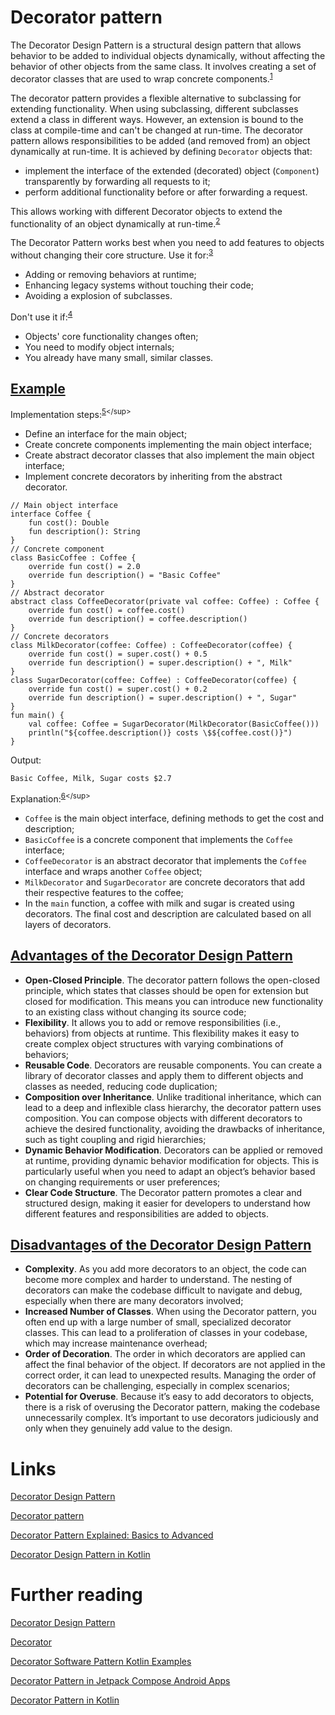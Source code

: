 # Decorator pattern
The Decorator Design Pattern is a structural design pattern that allows behavior to be added to individual objects dynamically, without affecting the behavior of other objects from the same class. It involves creating a set of decorator classes that are used to wrap concrete components.<sup>[1](https://www.geeksforgeeks.org/decorator-pattern/#:~:text=03%20Jan%2C%202025-,The%20Decorator%20Design%20Pattern%20is%20a%20structural%20design%20pattern%20that%20allows%20behavior%20to%20be%20added%20to%20individual%20objects%20dynamically%2C%20without%20affecting%20the%20behavior%20of%20other%20objects%20from%20the%20same%20class.%20It%20involves%20creating%20a%20set%20of%20decorator%20classes%20that%20are%20used%20to%20wrap%20concrete%20components.,-Important%20Topics%20for)</sup>

The decorator pattern provides a flexible alternative to subclassing for extending functionality. When using subclassing, different subclasses extend a class in different ways. However, an extension is bound to the class at compile-time and can't be changed at run-time. The decorator pattern allows responsibilities to be added (and removed from) an object dynamically at run-time. It is achieved by defining `Decorator` objects that:
- implement the interface of the extended (decorated) object (`Component`) transparently by forwarding all requests to it;
- perform additional functionality before or after forwarding a request.

This allows working with different Decorator objects to extend the functionality of an object dynamically at run-time.<sup>[2](https://en.wikipedia.org/wiki/Decorator_pattern#:~:text=The%20decorator%20pattern%20provides,time.%5B5%5D)</sup>

The Decorator Pattern works best when you need to add features to objects without changing their core structure. Use it for:<sup>[3](https://daily.dev/blog/decorator-pattern-explained-basics-to-advanced#:~:text=The%20Decorator%20Pattern%20works,a%20explosion%20of%20subclasses)</sup>
- Adding or removing behaviors at runtime;
- Enhancing legacy systems without touching their code;
- Avoiding a explosion of subclasses.

Don't use it if:<sup>[4](https://daily.dev/blog/decorator-pattern-explained-basics-to-advanced#:~:text=Don%27t%20use%20it,small%2C%20similar%20classes)</sup>
- Objects' core functionality changes often;
- You need to modify object internals;
- You already have many small, similar classes.

## [Example](https://www.javaguides.net/2023/10/decorator-design-pattern-in-kotlin.html#google_vignette:~:text=Implementation%20in%20Kotlin%20Programming)
Implementation steps:<sup>[5](https://www.javaguides.net/2023/10/decorator-design-pattern-in-kotlin.html#google_vignette:~:text=5.%20Implementation%20Steps,the%20abstract%20decorator.)</sup>
- Define an interface for the main object;
- Create concrete components implementing the main object interface;
- Create abstract decorator classes that also implement the main object interface;
- Implement concrete decorators by inheriting from the abstract decorator.

```
// Main object interface
interface Coffee {
    fun cost(): Double
    fun description(): String
}
// Concrete component
class BasicCoffee : Coffee {
    override fun cost() = 2.0
    override fun description() = "Basic Coffee"
}
// Abstract decorator
abstract class CoffeeDecorator(private val coffee: Coffee) : Coffee {
    override fun cost() = coffee.cost()
    override fun description() = coffee.description()
}
// Concrete decorators
class MilkDecorator(coffee: Coffee) : CoffeeDecorator(coffee) {
    override fun cost() = super.cost() + 0.5
    override fun description() = super.description() + ", Milk"
}
class SugarDecorator(coffee: Coffee) : CoffeeDecorator(coffee) {
    override fun cost() = super.cost() + 0.2
    override fun description() = super.description() + ", Sugar"
}
fun main() {
    val coffee: Coffee = SugarDecorator(MilkDecorator(BasicCoffee()))
    println("${coffee.description()} costs \$${coffee.cost()}")
}
```

Output:
```
Basic Coffee, Milk, Sugar costs $2.7
```

Explanation:<sup>[6](https://www.javaguides.net/2023/10/decorator-design-pattern-in-kotlin.html#google_vignette:~:text=Explanation%3A,layers%20of%20decorators.)</sup>
- `Coffee` is the main object interface, defining methods to get the cost and description;
- `BasicCoffee` is a concrete component that implements the `Coffee` interface;
- `CoffeeDecorator` is an abstract decorator that implements the `Coffee` interface and wraps another `Coffee` object;
- `MilkDecorator` and `SugarDecorator` are concrete decorators that add their respective features to the coffee;
- In the `main` function, a coffee with milk and sugar is created using decorators. The final cost and description are calculated based on all layers of decorators.

## [Advantages of the Decorator Design Pattern](https://www.geeksforgeeks.org/decorator-pattern/#:~:text=2.7-,Advantages%20of%20the%20Decorator%20Design%20Pattern,-Here%20are%20some)
- **Open-Closed Principle**. The decorator pattern follows the open-closed principle, which states that classes should be open for extension but closed for modification. This means you can introduce new functionality to an existing class without changing its source code;
- **Flexibility**. It allows you to add or remove responsibilities (i.e., behaviors) from objects at runtime. This flexibility makes it easy to create complex object structures with varying combinations of behaviors;
- **Reusable Code**. Decorators are reusable components. You can create a library of decorator classes and apply them to different objects and classes as needed, reducing code duplication;
- **Composition over Inheritance**. Unlike traditional inheritance, which can lead to a deep and inflexible class hierarchy, the decorator pattern uses composition. You can compose objects with different decorators to achieve the desired functionality, avoiding the drawbacks of inheritance, such as tight coupling and rigid hierarchies;
- **Dynamic Behavior Modification**. Decorators can be applied or removed at runtime, providing dynamic behavior modification for objects. This is particularly useful when you need to adapt an object’s behavior based on changing requirements or user preferences;
- **Clear Code Structure**. The Decorator pattern promotes a clear and structured design, making it easier for developers to understand how different features and responsibilities are added to objects.

## [Disadvantages of the Decorator Design Pattern](https://www.geeksforgeeks.org/decorator-pattern/#:~:text=added%20to%20objects.-,Disadvantages%20of%20the%20Decorator%20Design%20Pattern,-Here%20are%20some)
- **Complexity**. As you add more decorators to an object, the code can become more complex and harder to understand. The nesting of decorators can make the codebase difficult to navigate and debug, especially when there are many decorators involved;
- **Increased Number of Classes**. When using the Decorator pattern, you often end up with a large number of small, specialized decorator classes. This can lead to a proliferation of classes in your codebase, which may increase maintenance overhead;
- **Order of Decoration**. The order in which decorators are applied can affect the final behavior of the object. If decorators are not applied in the correct order, it can lead to unexpected results. Managing the order of decorators can be challenging, especially in complex scenarios;
- **Potential for Overuse**. Because it’s easy to add decorators to objects, there is a risk of overusing the Decorator pattern, making the codebase unnecessarily complex. It’s important to use decorators judiciously and only when they genuinely add value to the design.

# Links
[Decorator Design Pattern](https://www.geeksforgeeks.org/decorator-pattern/)

[Decorator pattern](https://en.wikipedia.org/wiki/Decorator_pattern)

[Decorator Pattern Explained: Basics to Advanced](https://daily.dev/blog/decorator-pattern-explained-basics-to-advanced)

[Decorator Design Pattern in Kotlin](https://www.javaguides.net/2023/10/decorator-design-pattern-in-kotlin.html#google_vignette)

# Further reading
[Decorator Design Pattern](https://sourcemaking.com/design_patterns/decorator)

[Decorator](https://refactoring.guru/design-patterns/decorator)

[Decorator Software Pattern Kotlin Examples](https://softwarepatterns.com/kotlin/decorator-software-pattern-kotlin-example)

[Decorator Pattern in Jetpack Compose Android Apps](https://www.blog.finotes.com/post/decorator-pattern-in-jetpack-compose-android-apps)

[Decorator Pattern in Kotlin](https://swiderski.tech/kotlin-decorator-pattern/)
